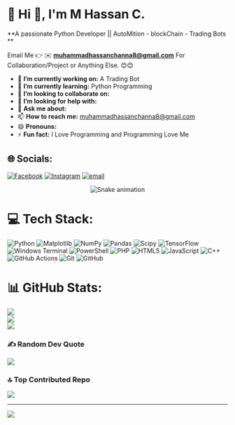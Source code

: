# 💫 Hi 👋, I'm M Hassan C.
**A passionate Python Developer || AutoMition - blockChain - Trading Bots **

Email Me 👉 ✉️ **muhammadhassanchanna8@gmail.com** For Collaboration/Project or Anything Else. 😊😊

- 🔭 **I’m currently working on:** A Trading Bot
- 🌱 **I’m currently learning:** Python Programming
- 👯 **I’m looking to collaborate on:** 
- 🤔 **I’m looking for help with:**
- 💬 **Ask me about:** 
- 📫 **How to reach me:** muhammadhassanchanna8@gmail.com
- 😄 **Pronouns:**
- ⚡ **Fun fact:** I Love Programming and Programming Love Me
## 🌐 Socials:
[![Facebook](https://img.shields.io/badge/Facebook-%231877F2.svg?logo=Facebook&logoColor=white)](https://facebook.com/HassanC09) [![Instagram](https://img.shields.io/badge/Instagram-%23E4405F.svg?logo=Instagram&logoColor=white)](https://instagram.com/exe.hassan098) [![email](https://img.shields.io/badge/Email-D14836?logo=gmail&logoColor=white)](mailto:muhammadhassanchanna8@gmail.com) 

<!-- Snake Game Repo View -->

<div align="center">
  <img src="https://profile-readme-generator.com/assets/snake.svg" alt="Snake animation" />
</div>

# 💻 Tech Stack:
![Python](https://img.shields.io/badge/python-3670A0?style=for-the-badge&logo=python&logoColor=ffdd54) ![Matplotlib](https://img.shields.io/badge/Matplotlib-%23ffffff.svg?style=for-the-badge&logo=Matplotlib&logoColor=black) ![NumPy](https://img.shields.io/badge/numpy-%23013243.svg?style=for-the-badge&logo=numpy&logoColor=white) ![Pandas](https://img.shields.io/badge/pandas-%23150458.svg?style=for-the-badge&logo=pandas&logoColor=white) ![Scipy](https://img.shields.io/badge/SciPy-%230C55A5.svg?style=for-the-badge&logo=scipy&logoColor=%white) ![TensorFlow](https://img.shields.io/badge/TensorFlow-%23FF6F00.svg?style=for-the-badge&logo=TensorFlow&logoColor=white) ![Windows Terminal](https://img.shields.io/badge/Windows%20Terminal-%234D4D4D.svg?style=for-the-badge&logo=windows-terminal&logoColor=white) ![PowerShell](https://img.shields.io/badge/PowerShell-%235391FE.svg?style=for-the-badge&logo=powershell&logoColor=white) ![PHP](https://img.shields.io/badge/php-%23777BB4.svg?style=for-the-badge&logo=php&logoColor=white) ![HTML5](https://img.shields.io/badge/html5-%23E34F26.svg?style=for-the-badge&logo=html5&logoColor=white) ![JavaScript](https://img.shields.io/badge/javascript-%23323330.svg?style=for-the-badge&logo=javascript&logoColor=%23F7DF1E) ![C++](https://img.shields.io/badge/c++-%2300599C.svg?style=for-the-badge&logo=c%2B%2B&logoColor=white) ![GitHub Actions](https://img.shields.io/badge/github%20actions-%232671E5.svg?style=for-the-badge&logo=githubactions&logoColor=white) ![Git](https://img.shields.io/badge/git-%23F05033.svg?style=for-the-badge&logo=git&logoColor=white) ![GitHub](https://img.shields.io/badge/github-%23121011.svg?style=for-the-badge&logo=github&logoColor=white)
# 📊 GitHub Stats:
![](https://github-readme-stats.vercel.app/api?username=Shifrozy&theme=transparent&hide_border=false&include_all_commits=true&count_private=false)<br/>
![](https://nirzak-streak-stats.vercel.app/?user=Shifrozy&theme=transparent&hide_border=false)<br/>
![](https://github-readme-stats.vercel.app/api/top-langs/?username=Shifrozy&theme=transparent&hide_border=false&include_all_commits=true&count_private=false&layout=compact)

### ✍️ Random Dev Quote
![](https://quotes-github-readme.vercel.app/api?type=horizontal&theme=radical)

### 🔝 Top Contributed Repo
![](https://github-contributor-stats.vercel.app/api?username=Shifrozy&limit=5&theme=transparent&combine_all_yearly_contributions=true)

---
[![](https://visitcount.itsvg.in/api?id=Shifrozy&icon=0&color=0)](https://visitcount.itsvg.in)

<!-- Proudly created with GPRM ( https://gprm.itsvg.in ) -->
